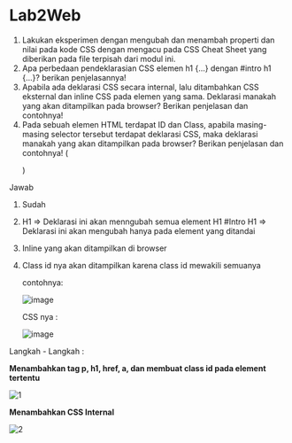 # Lab2Web

1. Lakukan eksperimen dengan mengubah dan menambah properti dan nilai pada kode CSS
dengan mengacu pada CSS Cheat Sheet yang diberikan pada file terpisah dari modul ini.
2. Apa perbedaan pendeklarasian CSS elemen h1 {...} dengan #intro h1 {...}? berikan
penjelasannya!
3. Apabila ada deklarasi CSS secara internal, lalu ditambahkan CSS eksternal dan inline CSS pada
elemen yang sama. Deklarasi manakah yang akan ditampilkan pada browser? Berikan
penjelasan dan contohnya!
4. Pada sebuah elemen HTML terdapat ID dan Class, apabila masing-masing selector tersebut
terdapat deklarasi CSS, maka deklarasi manakah yang akan ditampilkan pada browser?
Berikan penjelasan dan contohnya! ( <p id="paragraf-1" class="text-paragraf"> )
  
  Jawab
  
 1. Sudah
 2. H1 => Deklarasi ini akan menngubah semua element H1
   #Intro H1 => Deklarasi ini akan mengubah hanya pada element yang ditandai
 3. Inline yang akan ditampilkan di browser
 4. Class id nya akan ditampilkan karena class id mewakili semuanya

    contohnya: 
    
       ![image](https://user-images.githubusercontent.com/39154644/113586588-e39d7380-9657-11eb-8996-98966ba57e14.png)
    
    CSS nya : 
    
    
       ![image](https://user-images.githubusercontent.com/39154644/113586635-f0ba6280-9657-11eb-95ac-26d2736c658e.png)
       
     
 Langkah - Langkah :
 
 **Menambahkan tag p, h1, href, a, dan membuat class id pada element tertentu**
 
 
 ![1](https://user-images.githubusercontent.com/39154644/113587018-6e7e6e00-9658-11eb-80d1-03df83eb8d44.PNG)


 **Menambahkan CSS Internal**
 
 
 ![2](https://user-images.githubusercontent.com/39154644/113587164-9c63b280-9658-11eb-9e06-77d7393c5bd4.PNG)

